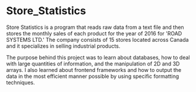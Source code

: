 # Store_Statistics
Store Statistics is a program that reads raw data from a text file and then stores the monthly sales of each product for the year of 2016 for 'ROAD SYSTEMS LTD.'
The company consists of 15 stores located across Canada and it specializes in selling industrial products. 

The purpose behind this project was to learn about databases, how to deal with large quantities of information, and the manipulation of 2D and 3D arrays. I also learned about frontend frameworks and how to output the data in the most efficient manner possible by using specific formatting techniques. 
